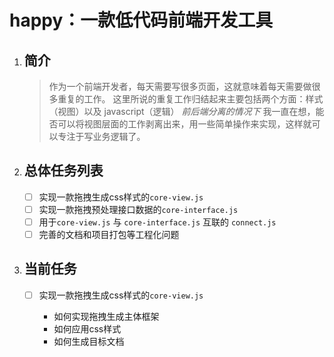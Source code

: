 # happy：一款低代码前端开发工具

1. ## 简介

    > 作为一个前端开发者，每天需要写很多页面，这就意味着每天需要做很多重复的工作。
    > 这里所说的重复工作归结起来主要包括两个方面：样式（视图）以及 javascript（逻辑） *前后端分离的情况下*
    > 我一直在想，能否可以将视图层面的工作剥离出来，用一些简单操作来实现，这样就可以专注于写业务逻辑了。

2. ## 总体任务列表

    - [ ] 实现一款拖拽生成css样式的`core-view.js`
    - [ ] 实现一款拖拽预处理接口数据的`core-interface.js`
    - [ ] 用于`core-view.js` 与 `core-interface.js` 互联的 `connect.js`
    - [ ] 完善的文档和项目打包等工程化问题

3. ## 当前任务

    - [ ] 实现一款拖拽生成css样式的`core-view.js`

        - 如何实现拖拽生成主体框架
        - 如何应用css样式
        - 如何生成目标文档
